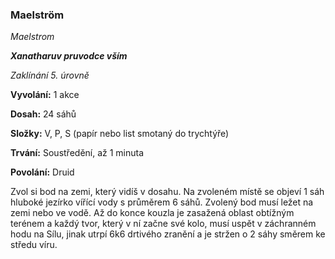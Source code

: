### Maelström

*Maelstrom*

***Xanatharuv pruvodce vším***

 *Zaklínání 5. úrovně* 
 

**Vyvolání:** 1 akce

**Dosah:** 24 sáhů

**Složky:** V, P, S (papír nebo list smotaný do trychtýře)

**Trvání:** Soustředění, až 1 minuta

**Povolání:** Druid
 
Zvol si bod na zemi, který vidíš v dosahu. Na zvoleném místě se objeví 1 sáh hluboké jezírko vířící vody s průměrem 6 sáhů. Zvolený bod musí ležet na zemi nebo ve vodě. Až do konce kouzla je zasažená oblast obtížným terénem a každý tvor, který v ní začne své kolo, musí uspět v záchranném hodu na Sílu, jinak utrpí 6k6 drtivého zranění a je stržen o 2 sáhy směrem ke středu víru.